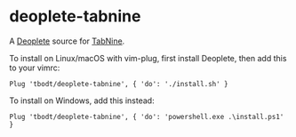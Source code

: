 # deoplete-tabnine

A [Deoplete][] source for [TabNine][].

To install on Linux/macOS with vim-plug, first install Deoplete, then add this to your vimrc:

```vim
Plug 'tbodt/deoplete-tabnine', { 'do': './install.sh' }
```

To install on Windows, add this instead:

```vim
Plug 'tbodt/deoplete-tabnine', { 'do': 'powershell.exe .\install.ps1' }
```

  [Deoplete]: https://github.com/Shougo/deoplete.nvim/
  [TabNine]: https://tabnine.com
